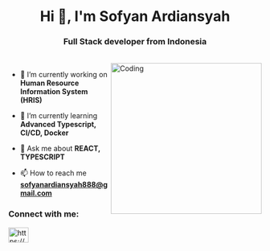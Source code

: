 <!-- [![MasterHead]()](https://sofyanardiansyah888.vercel.app/) -->
<h1 align="center">Hi 👋, I'm Sofyan Ardiansyah</h1>
<h3 align="center">Full Stack developer from Indonesia</h3></br>
<img align="right" alt="Coding"  height="300" src="https://cdn.dribbble.com/users/1162077/screenshots/3848914/programmer.gif">


- 🔭 I’m currently working on **Human Resource Information System (HRIS)**

- 🌱 I’m currently learning **Advanced Typescript, CI/CD, Docker**

- 💬 Ask me about **REACT, TYPESCRIPT**

- 📫 How to reach me **sofyanardiansyah888@gmail.com**

<h3 align="left">Connect with me:</h3>
<p align="left">
<a href="https://linkedin.com/in/https://www.linkedin.com/in/sofyan-ardiansyah-06a1b4b2/" target="blank"><img align="center" src="https://raw.githubusercontent.com/rahuldkjain/github-profile-readme-generator/master/src/images/icons/Social/linked-in-alt.svg" alt="https://www.linkedin.com/in/sofyan-ardiansyah-06a1b4b2/" height="30" width="40" /></a>
</p>
</br>



